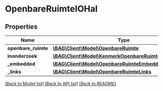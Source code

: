 # OpenbareRuimteIOHal

## Properties
Name | Type | Description | Notes
------------ | ------------- | ------------- | -------------
**openbare_ruimte** | [**\BAG\Client\Model\OpenbareRuimte**](OpenbareRuimte.md) |  | 
**inonderzoek** | [**\BAG\Client\Model\KenmerkOpenbareRuimteInOnderzoek[]**](KenmerkOpenbareRuimteInOnderzoek.md) |  | [optional] 
**_embedded** | [**\BAG\Client\Model\OpenbareRuimteEmbedded**](OpenbareRuimteEmbedded.md) |  | [optional] 
**_links** | [**\BAG\Client\Model\OpenbareRuimteLinks**](OpenbareRuimteLinks.md) |  | [optional] 

[[Back to Model list]](../../README.md#documentation-for-models) [[Back to API list]](../../README.md#documentation-for-api-endpoints) [[Back to README]](../../README.md)

